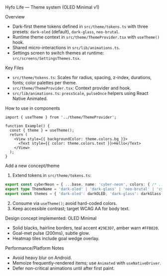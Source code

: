Hyfo Life — Theme system (OLED Minimal v1)

Overview
- Dark-first theme tokens defined in `src/theme/tokens.ts` with three presets: `dark-oled` (default), `dark-glass`, `neo-brutal`.
- Runtime theme context in `src/theme/ThemeProvider.tsx` with `useTheme()` hook.
- Shared micro-interactions in `src/lib/animations.ts`.
- Settings screen to switch themes at runtime: `src/screens/SettingsThemes.tsx`.

Key Files
- `src/theme/tokens.ts`: Scales for radius, spacing, z-index, durations, fonts; color palettes per theme.
- `src/theme/ThemeProvider.tsx`: Context provider and hook.
- `src/lib/animations.ts`: `pressScale`, `pulseOnce` helpers using React Native Animated.

How to use in components
```tsx
import { useTheme } from '../theme/ThemeProvider';

function Example() {
  const { theme } = useTheme();
  return (
    <View style={{ backgroundColor: theme.colors.bg }}>
      <Text style={{ color: theme.colors.text }}>Hello</Text>
    </View>
  );
}
```

Add a new concept/theme
1) Extend tokens in `src/theme/tokens.ts`:
```ts
export const cyberNeon = { ...base, name: 'cyber-neon', colors: { /* ... */ } };
export type ThemeName = 'dark-oled' | 'dark-glass' | 'neo-brutal' | 'cyber-neon';
export const themes = { 'dark-oled': darkOLED, 'dark-glass': darkGlass, 'neo-brutal': neoBrutal, 'cyber-neon': cyberNeon };
```
2) Consume via `useTheme()`; avoid hard-coded colors.
3) Keep accessible contrast; target WCAG AA for body text.

Design concept implemented: OLED Minimal
- Solid blacks, hairline borders, teal accent `#29E3D7`, amber warn `#FFB020`.
- Goal-met pulse (200ms), subtle glow.
- Heatmap tiles include goal wedge overlay.

Performance/Platform Notes
- Avoid heavy blur on Android.
- Memoize frequently-rendered items; use `Animated` with `useNativeDriver`.
- Defer non-critical animations until after first paint.

